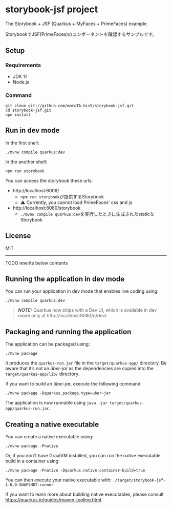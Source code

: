 # storybook-jsf project

The Storybook + JSF (Quarkus + MyFaces + PrimeFaces) example.

StorybookでJSF(PrimeFaces)のコンポーネントを確認するサンプルです。

## Setup

### Requirements
- JDK 11
- Node.js

### Command

```shell script
git clone git://github.com/maruTA-bis5/storybook-jsf.git
cd storybook-jsf.git
npm install
```

## Run in dev mode

In the first shell:
```shell script
./mvnw compile quarkus:dev
```

In the another shell:
```shell script
npm run storybook
```

You can access the storybook these urls:
- http://localhost:6006/
    - `npm run storybook`が提供するStorybook
    - :warning: Currently, you cannot load PrimeFaces' css and js.
- http://localhost:8080/storybook
    - `./mvnw compile quarkus:dev`を実行したときに生成されたstaticなStorybook

## License
MIT

-----

TODO rewrite below contents

## Running the application in dev mode

You can run your application in dev mode that enables live coding using:
```shell script
./mvnw compile quarkus:dev
```

> **_NOTE:_**  Quarkus now ships with a Dev UI, which is available in dev mode only at http://localhost:8080/q/dev/.

## Packaging and running the application

The application can be packaged using:
```shell script
./mvnw package
```
It produces the `quarkus-run.jar` file in the `target/quarkus-app/` directory.
Be aware that it’s not an _über-jar_ as the dependencies are copied into the `target/quarkus-app/lib/` directory.

If you want to build an _über-jar_, execute the following command:
```shell script
./mvnw package -Dquarkus.package.type=uber-jar
```

The application is now runnable using `java -jar target/quarkus-app/quarkus-run.jar`.

## Creating a native executable

You can create a native executable using: 
```shell script
./mvnw package -Pnative
```

Or, if you don't have GraalVM installed, you can run the native executable build in a container using: 
```shell script
./mvnw package -Pnative -Dquarkus.native.container-build=true
```

You can then execute your native executable with: `./target/storybook-jsf-1.0.0-SNAPSHOT-runner`

If you want to learn more about building native executables, please consult https://quarkus.io/guides/maven-tooling.html.

